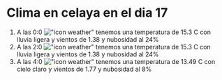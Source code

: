 # Clima en celaya en el dia 17

1. A las 0:0 !["icon weather"](http://openweathermap.org/img/w/10n.png) tenemos una temperatura de 15.3 C con lluvia ligera y  vientos de 1.38 y nubosidad al 24%
1. A las 2:0 !["icon weather"](http://openweathermap.org/img/w/10n.png) tenemos una temperatura de 15.3 C con lluvia ligera y  vientos de 1.38 y nubosidad al 24%
1. A las 4:0 !["icon weather"](http://openweathermap.org/img/w/02n.png) tenemos una temperatura de 13.49 C con cielo claro y  vientos de 1.77 y nubosidad al 8%

